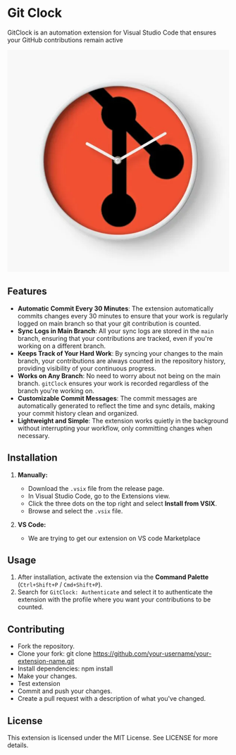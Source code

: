 # Git Clock

GitClock is an automation extension for Visual Studio Code that ensures your GitHub contributions remain active

![Extension Logo](./logo.jpeg) 

## Features

- **Automatic Commit Every 30 Minutes**: The extension automatically commits changes every 30 minutes to ensure that your work is regularly logged on main branch so that your git contribution is counted.
- **Sync Logs in Main Branch**: All your sync logs are stored in the `main` branch, ensuring that your contributions are tracked, even if you're working on a different branch.
- **Keeps Track of Your Hard Work**: By syncing your changes to the main branch, your contributions are always counted in the repository history, providing visibility of your continuous progress.
- **Works on Any Branch**: No need to worry about not being on the main branch. `gitClock` ensures your work is recorded regardless of the branch you're working on.
- **Customizable Commit Messages**: The commit messages are automatically generated to reflect the time and sync details, making your commit history clean and organized.
- **Lightweight and Simple**: The extension works quietly in the background without interrupting your workflow, only committing changes when necessary.


## Installation
1. **Manually:**
   - Download the `.vsix` file from the release page.
   - In Visual Studio Code, go to the Extensions view.
   - Click the three dots on the top right and select **Install from VSIX**.
   - Browse and select the `.vsix` file.

2. **VS Code:**
    - We are trying to get our extension on VS code Marketplace


## Usage
1. After installation, activate the extension via the **Command Palette** (`Ctrl+Shift+P` / `Cmd+Shift+P`).
2. Search for `GitClock: Authenticate` and select it to authenticate the extension with the profile where you want your contributions to be counted.



## Contributing
- Fork the repository.
- Clone your fork: git clone https://github.com/your-username/your-extension-name.git
- Install dependencies: npm install
- Make your changes.
- Test extension
- Commit and push your changes.
- Create a pull request with a description of what you've changed.


## License
This extension is licensed under the MIT License. See LICENSE for more details.